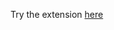 Try the extension [here](https://chromewebstore.google.com/detail/doopdpchdifggpnaghkckgogbolkaamj?utm_source=item-share-cb)
 
